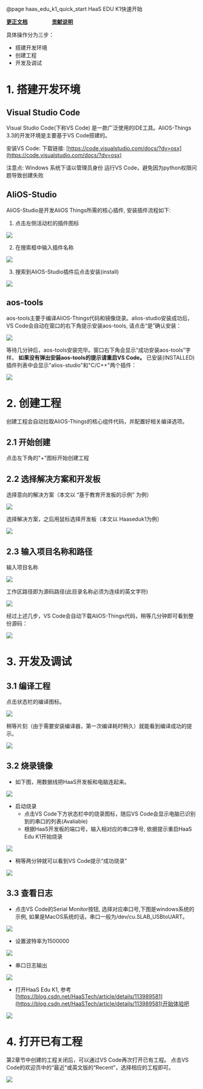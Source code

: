 @page haas_edu_k1_quick_start HaaS EDU K1快速开始

**[更正文档](https://gitee.com/alios-things/documentation/edit/rel_3.3.0/HaaS_EDU_K1_Quick_Start.md)** &emsp;&emsp;&emsp;&emsp; **[贡献说明](https://g.alicdn.com/alios-things-3.3/doc/contribute_doc.html)**

具体操作分为三步：

- 搭建开发环境
- 创建工程
- 开发及调试

# 1. 搭建开发环境
## Visual Studio Code
Visual Studio Code(下称VS Code) 是一款广泛使用的IDE工具。AliOS-Things 3.3的开发环境是主要基于VS Code搭建的。

安装VS Code:
下载链接: [https://code.visualstudio.com/docs/?dv=osx](https://code.visualstudio.com/docs/?dv=osx)

注意点: Windows 系统下请以管理员身份 运行VS Code，避免因为python权限问题导致创建失败


## AliOS-Studio
AliOS-Studio是开发AliOS Things所需的核心插件, 安装插件流程如下:

1) 点击左侧活动栏的插件图标

<div align=left display=flex>
    <img src="https://img.alicdn.com/imgextra/i3/O1CN01onbOks1juy8VN151B_!!6000000004609-2-tps-1089-526.png"  style="max-width:800px;" />
</div>

2) 在搜索框中输入插件名称

<div align=left display=flex>
    <img src="https://img.alicdn.com/imgextra/i2/O1CN01siKd6J1SE3YbGSCA3_!!6000000002214-2-tps-1079-491.png"  style="max-width:800px;" />
</div>

3) 搜索到AliOS-Studio插件后点击安装(install)

<div align=left display=flex>
    <img src="https://img.alicdn.com/imgextra/i2/O1CN01SKgZ1n1xpNvdpsOim_!!6000000006492-2-tps-1798-468.png"  style="max-width:800px;" />
</div>

## aos-tools
aos-tools主要于编译AliOS-Things代码和镜像烧录。alios-studio安装成功后，VS Code会自动在窗口的右下角提示安装aos-tools, 请点击“是”确认安装：

<div align=left display=flex>
    <img src="https://img.alicdn.com/imgextra/i2/O1CN01fisFa91USpZAVS5Bw_!!6000000002517-2-tps-785-321.png"  style="max-width:800px;" />
</div>

等待几分钟后，aos-tools安装完毕。窗口右下角会显示“成功安装aos-tools”字样。
**如果没有弹出安装aos-tools的提示请重启VS Code。**
已安装(INSTALLED)插件列表中会显示"alios-studio"和"C/C++"两个插件：

<div align=left display=flex>
    <img src="https://img.alicdn.com/imgextra/i3/O1CN01dGWaNq2A0d2c9vRxt_!!6000000008141-2-tps-1707-1015.png"  style="max-width:800px;" />
</div>

# 2. 创建工程
创建工程会自动拉取AliOS-Things的核心组件代码，并配置好相关编译选项。
## 2.1 开始创建
点击左下角的"+"图标开始创建工程

## 2.2 选择解决方案和开发板
选择意向的解决方案（本文以 “基于教育开发板的示例” 为例）

<div align=left display=flex>
    <img src="https://img.alicdn.com/imgextra/i3/O1CN01mocrXV26x14RyUR90_!!6000000007727-2-tps-1802-1135.png" style="max-width:800px;" />
</div>

选择解决方案，之后用鼠标选择开发板（本文以 Haaseduk1为例）

<div align=left display=flex>
    <img src="https://img.alicdn.com/imgextra/i1/O1CN01sdxB6p1x2NY6rgrsd_!!6000000006385-0-tps-3216-1158.jpg" style="max-width:800px;" />
</div>


## 2.3 输入项目名称和路径

输入项目名称

<div align=left display=flex>
    <img src="https://img.alicdn.com/imgextra/i4/O1CN01x5uEE01uz3RWI7i0U_!!6000000006107-0-tps-1586-384.jpg" style="max-width:800px;" />
</div>

工作区路径即为源码路径(此目录名称必须为连续的英文字符)

<div align=left display=flex>
    <img src="https://img.alicdn.com/imgextra/i2/O1CN014WS79U29uDUrzFDJx_!!6000000008127-2-tps-2702-914.png" style="max-width:800px;" />
</div>

经过上述几步，VS Code会自动下载AliOS-Things代码，稍等几分钟即可看到整份源码：

<div align=left display=flex>
    <img src="https://img.alicdn.com/imgextra/i1/O1CN01XuYZqy1bN3tDyCgkL_!!6000000003452-2-tps-689-422.png" style="max-width:800px;" />
</div>



# 3. 开发及调试
## 3.1 编译工程
点击状态栏的编译图标。

<div align=left display=flex>
    <img src="https://img.alicdn.com/imgextra/i2/O1CN01E8SQ7j1tNfUwboVIO_!!6000000005890-0-tps-3278-1694.jpg" style="max-width:800px;" />
</div>

稍等片刻（由于需要安装编译器，第一次编译耗时稍久）就能看到编译成功的提示。
<div align=left display=flex>
    <img src="https://img.alicdn.com/imgextra/i4/O1CN01MMVCEz1q1HHv8ULME_!!6000000005435-0-tps-2280-1158.jpg" style="max-width:800px;" />
</div>

## 3.2 烧录镜像
- 如下图，用数据线把HaaS开发板和电脑连起来。

<div align=left display=flex>
    <img src="https://img.alicdn.com/imgextra/i1/O1CN01hFIvG81xtxtF7B5kb_!!6000000006502-0-tps-3648-2736.jpg" style="max-width:800px;" />
</div>

- 启动烧录
   - 点击VS Code下方状态栏中的烧录图标，随后VS Code会显示电脑已识别到的串口的列表(Avaliable)
   - 根据HaaS开发板的端口号，输入相对应的串口序号, 依据提示重启HaaS Edu K1开始烧录

<div align=left display=flex>
    <img src="https://img.alicdn.com/imgextra/i2/O1CN01LlUD0P1BwcdDfd3mt_!!6000000000010-2-tps-2402-1448.png" style="max-width:800px;" />
</div>

- 稍等两分钟就可以看到VS Code提示“成功烧录”

<div align=left display=flex>
    <img src="https://img.alicdn.com/imgextra/i1/O1CN01nCB0L01npFekkzmjN_!!6000000005138-2-tps-2506-1234.png" style="max-width:800px;" />
</div>


## 3.3 查看日志
- 点击VS Code的Serial Monitor按钮, 选择对应串口号,下图是windows系统的示例, 如果是MacOS系统的话，串口一般为/dev/cu.SLAB_USBtoUART。

<div align=left display=flex>
    <img src="https://img.alicdn.com/imgextra/i4/O1CN010WZPcO1GczjjpWVp5_!!6000000000644-2-tps-2144-1508.png" style="max-width:800px;" />
</div>

- 设置波特率为1500000

<div align=left display=flex>
    <img src="https://img.alicdn.com/imgextra/i4/O1CN017FqUBk1OA9iyd6bn7_!!6000000001664-2-tps-2466-652.png" style="max-width:800px;" />
</div>

- 串口日志输出

<div align=left display=flex>
    <img src="https://img.alicdn.com/imgextra/i4/O1CN01QGiV5M1pSTBde0A23_!!6000000005359-2-tps-2728-1038.png" style="max-width:800px;" />
</div>

- 打开HaaS Edu K1, 参考 [https://blog.csdn.net/HaaSTech/article/details/113989581](https://blog.csdn.net/HaaSTech/article/details/113989581)开始体验吧

<div align=left display=flex>
    <img src="https://img.alicdn.com/imgextra/i3/O1CN01UQZIYy1r4lvN7nEDB_!!6000000005578-0-tps-5120-3840.jpg" style="max-width:800px;" />
</div>

# 4. 打开已有工程

第2章节中创建的工程关闭后，可以通过VS Code再次打开已有工程。
点击VS Code的欢迎页中的“最近”或英文版的“Recent”，选择相应的工程即可。
<div align=left display=flex>
    <img src="https://img.alicdn.com/imgextra/i2/O1CN01ml6cGW1RR3BO9xYMa_!!6000000002107-2-tps-1454-1070.png" style="max-width:800px;" />
</div>
